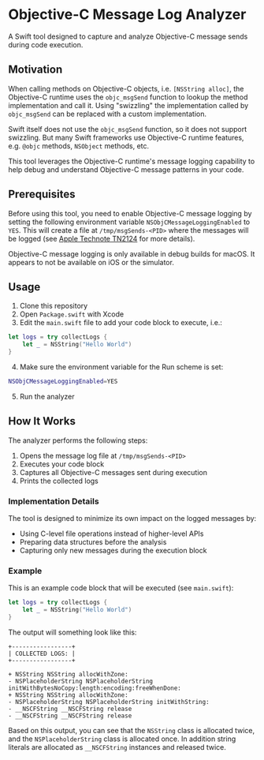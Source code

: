 # Objective-C Message Log Analyzer

A Swift tool designed to capture and analyze Objective-C message sends during code execution. 

## Motivation

When calling methods on Objective-C objects, i.e. `[NSString alloc]`, the Objective-C runtime uses the `objc_msgSend` function to lookup the method implementation and call it.
Using "swizzling" the implementation called by `objc_msgSend` can be replaced with a custom implementation.

Swift itself does not use the `objc_msgSend` function, so it does not support swizzling.
But many Swift frameworks use Objective-C runtime features, e.g. `@objc` methods, `NSObject` methods, etc.

This tool leverages the Objective-C runtime's message logging capability to help debug and understand Objective-C message patterns in your code.

## Prerequisites

Before using this tool, you need to enable Objective-C message logging by setting the following environment variable `NSObjCMessageLoggingEnabled` to `YES`. This will create a file at `/tmp/msgSends-<PID>` where the messages will be logged (see [Apple Technote TN2124](https://developer.apple.com/library/archive/technotes/tn2124/_index.html#//apple_ref/doc/uid/DTS10003391-CH1-SECOBJECTIVEC) for more details).

Objective-C message logging is only available in debug builds for macOS.
It appears to not be available on iOS or the simulator.

## Usage

1. Clone this repository
2. Open `Package.swift` with Xcode
3. Edit the `main.swift` file to add your code block to execute, i.e.:  

```swift
let logs = try collectLogs {
    let _ = NSString("Hello World")
}
```

4. Make sure the environment variable for the Run scheme is set:

```bash
NSObjCMessageLoggingEnabled=YES
```

5. Run the analyzer

## How It Works

The analyzer performs the following steps:

1. Opens the message log file at `/tmp/msgSends-<PID>`
3. Executes your code block
4. Captures all Objective-C messages sent during execution
5. Prints the collected logs

### Implementation Details

The tool is designed to minimize its own impact on the logged messages by:
- Using C-level file operations instead of higher-level APIs
- Preparing data structures before the analysis
- Capturing only new messages during the execution block

### Example

This is an example code block that will be executed (see `main.swift`):

```swift
let logs = try collectLogs {
    let _ = NSString("Hello World")
}
```

The output will something look like this:

```
+-----------------+
| COLLECTED LOGS: |
+-----------------+

+ NSString NSString allocWithZone:
- NSPlaceholderString NSPlaceholderString initWithBytesNoCopy:length:encoding:freeWhenDone:
+ NSString NSString allocWithZone:
- NSPlaceholderString NSPlaceholderString initWithString:
- __NSCFString __NSCFString release
- __NSCFString __NSCFString release
```

Based on this output, you can see that the `NSString` class is allocated twice, and the `NSPlaceholderString` class is allocated once.
In addition string literals are allocated as `__NSCFString` instances and released twice.